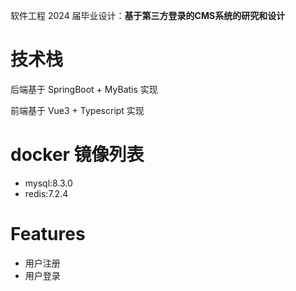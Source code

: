 软件工程 2024 届毕业设计：**基于第三方登录的CMS系统的研究和设计**

# 技术栈

后端基于 SpringBoot + MyBatis 实现

前端基于 Vue3 + Typescript 实现

# docker 镜像列表

- mysql:8.3.0
- redis:7.2.4

# Features

- 用户注册
- 用户登录
